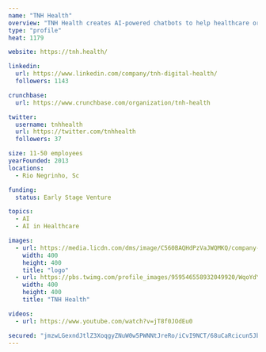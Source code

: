 ```yaml
---
name: "TNH Health"
overview: "TNH Health creates AI-powered chatbots to help healthcare organizations engage and monitor large patient populations."
type: "profile"
heat: 1179

website: https://tnh.health/

linkedin:
  url: https://www.linkedin.com/company/tnh-digital-health/
  followers: 1143

crunchbase:
  url: https://www.crunchbase.com/organization/tnh-health

twitter:
  username: tnhhealth
  url: https://twitter.com/tnhhealth
  followers: 37

size: 11-50 employees
yearFounded: 2013
locations:
  - Rio Negrinho, Sc

funding:
  status: Early Stage Venture

topics:
  - AI
  - AI in Healthcare

images:
  - url: https://media.licdn.com/dms/image/C560BAQHdPzVaJWQMKQ/company-logo_400_400/0?e=1582761600&v=beta&t=d0qZEB6BI7G-acHPVh29b5lzJ8wxIIZhv499nDXWlLM
    width: 400
    height: 400
    title: "logo"
  - url: https://pbs.twimg.com/profile_images/959546558932049920/WqoYdYdH_400x400.jpg
    width: 400
    height: 400
    title: "TNH Health"

videos:
  - url: https://www.youtube.com/watch?v=jT8f0JOdEu0

secured: "jmzwLGexndJtlZ3XoqgyZNuW0w5PWNNtJreRo/iCvI9NCT/68uCaRcicun5JbPjG7qFv3opQi/LRmZApXHH85uSnyB8/NjdE0G1BwMofV6rrykDmb76E9f8K+LbKov1V8D9/Jpg4mSbQrBReYxdjShgmpa19ayNXW3K9ENLuJdoRUcFN/VqHrXNbKc2MDQJNzdGRE9iOiFAiyG8p67wOQT8aT38wo5/zB+U+NlR5x2HNyULVnp91xE1WhTR6JPNfCtxS3/lt0TO7nlCN22kVcg==;eQMTjny5XUQo+0eP8uFHzQ=="
---
```


